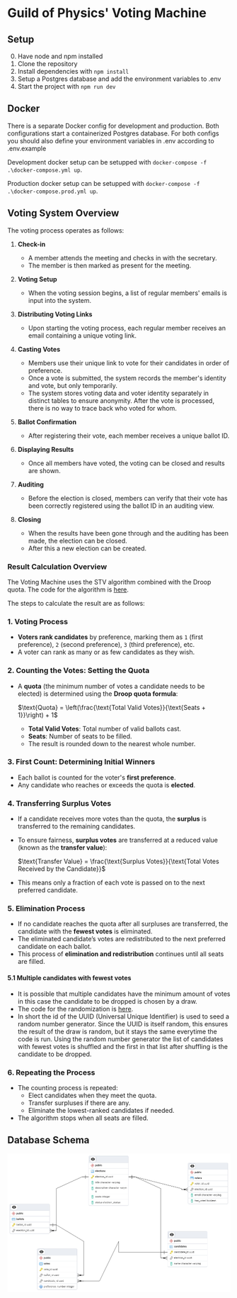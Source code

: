 # Guild of Physics' Voting Machine

## Setup

0. Have node and npm installed
1. Clone the repository
2. Install dependencies with `npm install`
3. Setup a Postgres database and add the environment variables to .env
4. Start the project with `npm run dev`

## Docker

There is a separate Docker config for development and production. Both configurations start a containerized Postgres database. For both configs you should also define your environment variables in .env according to .env.example

Development docker setup can be setupped with `docker-compose -f .\docker-compose.yml up`.

Production docker setup can be setupped with `docker-compose -f .\docker-compose.prod.yml up`.

## Voting System Overview

The voting process operates as follows:

1. **Check-in**  
   - A member attends the meeting and checks in with the secretary.
   - The member is then marked as present for the meeting.

2. **Voting Setup**  
   - When the voting session begins, a list of regular members' emails is input into the system.

3. **Distributing Voting Links**  
   - Upon starting the voting process, each regular member receives an email containing a unique voting link.

4. **Casting Votes**  
   - Members use their unique link to vote for their candidates in order of preference.
   - Once a vote is submitted, the system records the member's identity and vote, but only temporarily.
   - The system stores voting data and voter identity separately in distinct tables to ensure anonymity. After the vote is processed, there is no way to trace back who voted for whom.

5. **Ballot Confirmation**  
   - After registering their vote, each member receives a unique ballot ID.

6. **Displaying Results**  
   - Once all members have voted, the voting can be closed and results are shown.
  
7. **Auditing**  
   - Before the election is closed, members can verify that their vote has been correctly registered using the ballot ID in an auditing view.
  
8. **Closing**
   - When the results have been gone through and the auditing has been made, the election can be closed.
   - After this a new election can be created.
  
### Result Calculation Overview

The Voting Machine uses the STV algorithm combined with the Droop quota. The code for the algorithm is [here](https://github.com/fyysikkokilta/fk-vaalimasiina/blob/master/src/frontend/utils/stvAlgorithm.ts?plain=1).

The steps to calculate the result are as follows:

### 1. Voting Process
- **Voters rank candidates** by preference, marking them as `1` (first preference), `2` (second preference), `3` (third preference), etc.
- A voter can rank as many or as few candidates as they wish.

### 2. Counting the Votes: Setting the Quota
- A **quota** (the minimum number of votes a candidate needs to be elected) is determined using the **Droop quota formula**:

  $\text{Quota} = \left(\frac{\text{Total Valid Votes}}{\text{Seats + 1}}\right) + 1$

  - **Total Valid Votes**: Total number of valid ballots cast.
  - **Seats**: Number of seats to be filled.
  - The result is rounded down to the nearest whole number.

### 3. First Count: Determining Initial Winners
- Each ballot is counted for the voter's **first preference**.
- Any candidate who reaches or exceeds the quota is **elected**.

### 4. Transferring Surplus Votes
- If a candidate receives more votes than the quota, the **surplus** is transferred to the remaining candidates.
- To ensure fairness, **surplus votes** are transferred at a reduced value (known as the **transfer value**):

  $\text{Transfer Value} = \frac{\text{Surplus Votes}}{\text{Total Votes Received by the Candidate}}$

- This means only a fraction of each vote is passed on to the next preferred candidate.

### 5. Elimination Process
- If no candidate reaches the quota after all surpluses are transferred, the candidate with the **fewest votes** is eliminated.
- The eliminated candidate’s votes are redistributed to the next preferred candidate on each ballot.
- This process of **elimination and redistribution** continues until all seats are filled.

#### 5.1 Multiple candidates with fewest votes
- It is possible that multiple candidates have the minimum amount of votes in this case the candidate to be dropped is chosen by a draw.
- The code for the randomization is [here](https://github.com/fyysikkokilta/fk-vaalimasiina/blob/master/src/frontend/utils/stvAlgorithm.ts?plain=1#L75-L93).
- In short the id of the UUID (Universal Unique Identifier) is used to seed a random number generator. Since the UUID is itself random, this ensures the result of the draw is random, but it stays the same everytime the code is run. Using the random number generator the list of candidates with fewest votes is shuffled and the first in that list after shuffling is the candidate to be dropped.

### 6. Repeating the Process
- The counting process is repeated:
  - Elect candidates when they meet the quota.
  - Transfer surpluses if there are any.
  - Eliminate the lowest-ranked candidates if needed.
- The algorithm stops when all seats are filled.

## Database Schema
![Database schema](https://github.com/fyysikkokilta/fk-vaalimasiina/blob/master/docs/images/database-schema.png?raw=true)
